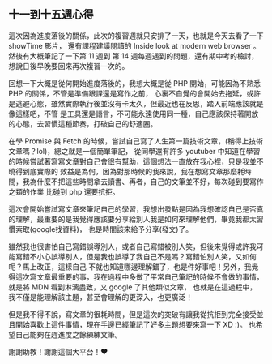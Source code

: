## 十一到十五週心得

這次因為進度落後的關係，此次的複習週就只安排了一天，也就是今天去看了一下 showTime 影片，
還有課程建議閱讀的 Inside look at modern web browser 。
然後有大概筆記了一下第 11 週到 第 14 週每週遇到的問題，還有期中考的檢討，想說日後早晚要回來再次複習一次的。

回想一下大概是從何開始進度落後的，我想大概是從 PHP 開始，可能因為不熟悉 PHP 的關係，不管是準備跟課還是寫作之前，
心裏不自覺的會開始去拖延，或許是逃避心態，雖然實際執行後並沒有卡太久，但最近也在反思，踏入前端應該就是像這樣吧，不管
是工具還是語言，不可能永遠使用同一種，自己應該保持著開放的心態，去習慣這種節奏，打破自己的舒適圈。

在學 Promise 與 Fetch 的時候，嘗試自己寫了人生第一篇技術文章，(稱得上技術文章嗎？lol)，總之就是一個簡單筆記，
從同學還有許多 youtuber 中知道在學習的時候嘗試著寫寫文章對自己會很有幫助，這個想法一直放在我心裡，只是我並不曉得到底實際的
效益是為何，因為對那時候的我來說，我在想寫文章那麼耗時間，我為什麼不把這些時間拿去讀書、再者，自己的文筆並不好，每次碰到要寫作之類的作業
比碰到 php 還要抗拒。

這次會開始嘗試寫文章來筆記自己的學習，我想出發點是因為我想確認自己是否真的理解，最重要的是我覺得應該要分享給別人我是如何來理解他們，畢竟我都太習慣索取(google找資料)，
也是時間該來給予分享(發文)了。

雖然我也很害怕自己寫錯誤導別人，或者自己寫錯被別人笑，但後來覺得或許我可能寫錯不小心誤導別人，但是我也誤導了我自己不是嗎？寫錯怕別人笑，又如何呢？馬上改正，這樣自己
不就也知道哪邊理解錯了，也是件好事吧！另外，我覺得這次寫文章最重要的事，我在過程中多做了平常自己筆記的時候不會做的事情，就是將 MDN 看到淋漓盡致，又 google 了其他類似文章，
也就是在這過程中，我不僅是能理解該主題，甚至會理解的更深入，也更廣泛！


但是我不得不說，寫文章的很耗時間，但是這次的突破有讓我從抗拒到完全接受並且開始喜歡上這件事情，現在手邊已經筆記了好多主題想要來寫一下 XD :)。
也希望自己能夠在趕進度之餘練練文筆。

謝謝助教！謝謝這個大平台！♥️

